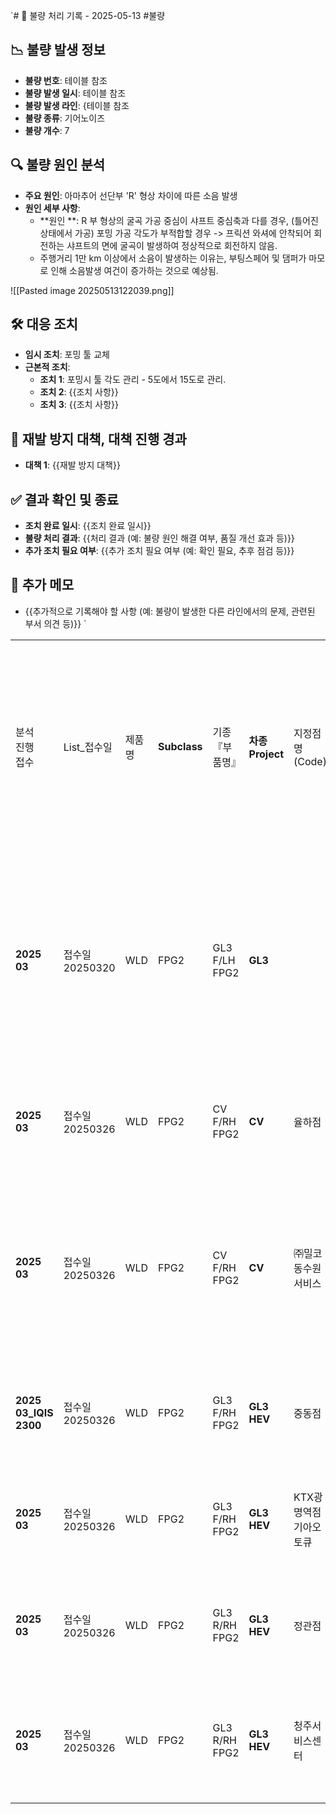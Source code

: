 `# 🚨 불량 처리 기록 - 2025-05-13
#불량 
## 📉 불량 발생 정보
- **불량 번호**: 테이블 참조
- **불량 발생 일시**: 테이블 참조
- **불량 발생 라인**: {테이블 참조
- **불량 종류**: 기어노이즈
- **불량 개수**: 7

## 🔍 불량 원인 분석
- **주요 원인**: 아마추어 선단부 'R' 형상 차이에 따른 소음 발생
- **원인 세부 사항**:
  - **원인 **: R 부 형상의 굴곡 가공 중심이 샤프트 중심축과 다를 경우, (틀어진 상태에서 가공) 포밍 가공 각도가 부적합할 경우 -> 프릭션 와셔에 안착되어 회전하는 샤프트의 면에 굴곡이 발생하여 정상적으로 회전하지 않음. 
  - 주행거리 1만 km 이상에서 소음이 발생하는 이유는, 부팅스페어 및 댐퍼가 마모로 인해 소음발생 여건이 증가하는 것으로 예상됨.
 
![[Pasted image 20250513122039.png]]
## 🛠 대응 조치
- **임시 조치**: 포밍 툴 교체
- **근본적 조치**:
  - **조치 1**: 포밍시 툴 각도 관리 - 5도에서 15도로 관리. 
  - **조치 2**: {{조치 사항}}
  - **조치 3**: {{조치 사항}}

## 🔄 재발 방지 대책, 대책 진행 경과
- **대책 1**: {{재발 방지 대책}} 

## ✅ 결과 확인 및 종료
- **조치 완료 일시**: {{조치 완료 일시}}
- **불량 처리 결과**: {{처리 결과 (예: 불량 원인 해결 여부, 품질 개선 효과 등)}}
- **추가 조치 필요 여부**: {{추가 조치 필요 여부 (예: 확인 필요, 추후 점검 등)}}

## 📝 추가 메모
- {{추가적으로 기록해야 할 사항 (예: 불량이 발생한 다른 라인에서의 문제, 관련된 부서 의견 등)}}
`

|                       |             |     |              |               |                     |                  |          |                                                           |      |             |            |            |             |        |                      |      |                |          |           |     |                    |                         |      |                        |        |         |         |               |               |                                 |                         |                       |                    |
| --------------------- | ----------- | --- | ------------ | ------------- | ------------------- | ---------------- | -------- | --------------------------------------------------------- | ---- | ----------- | ---------- | ---------- | ----------- | ------ | -------------------- | ---- | -------------- | -------- | --------- | --- | ------------------ | ----------------------- | ---- | ---------------------- | ------ | ------- | ------- | ------------- | ------------- | ------------------------------- | ----------------------- | --------------------- | ------------------ |
| 분석  <br>진행  <br>접수    | List_접수일    | 제품명 | **Subclass** | 기종  <br>『부품명』 | **차종  <br>Project** | 지정점명  <br>(Code) | **업체구분** | **RO No.  <br>(****절대수정불가)  <br>****DCCXXX 20222 04-001** | 보증구분 | 차종          | 원인부번 (고객)  | RBKB품번     | **Lot No.** | 현상(NC) | Vin No.  <br>(차대No.) | 생산일자 | 출고일  <br>(판매일) | 수리일      | **주행거리**  | 수량  | Tag내용              | Tag내용  <br>**(****사내)** | 사용개월 | **개선  <br>  <br>귀책구분** | 분석귀책구분 | Lot (년) | Lot (월) | **분석내용**      | Warranty 분석내용 | 추가내용  <br>사용기간:3년  <br>주행거리:6만↑ | 귀책부서  <br>(업체)  <br>Lot | 비고  <br>[고객사 요청내용 등등] | Space  <br>Tag공동분석 |
| **2025 03**           | 접수일20250320 | WLD | FPG2         | GL3 F/LH FPG2 | **GL3**             |                  | 광진       | **MA0D06 20252 000138**                                   |      | GN7         | 82450N1000 | 013082301R | **230511**  | I11    | KMHN3411BPA025855    |      | 23-06-21       | 25-01-14 | **39827** | 1   | 글라스 작동 이상으로 인하여 입고 | 작동불량                    | 19   | **O**                  | B      | 2023    | 05      | **소음(선단R형상)** | 선단R 소음        |                                 |                         | 실품82450L8100          | Noise측정#01         |
| **2025 03**           | 접수일20250326 | WLD | FPG2         | CV F/RH FPG2  | **CV**              | 율하점              | DDHL     | **LX2120 2024W 000995**                                   | Q22  | EV6 롱레인지 GT | 82460CV010 | F00S1W2418 | **230515**  | Q22    | KNAC581AFPA149752    |      | 23-07-18       | 24-12-07 | **27881** | 1   | 웅웅 소응(하강시)         | 소음                      | 17   | **O**                  | B      | 2023    | 05      | **소음(선단R형상)** | 선단R 소음        |                                 |                         |                       | Noise측정#02         |
| **2025 03**           | 접수일20250326 | WLD | FPG2         | CV F/RH FPG2  | **CV**              | ㈜밀코 동수원서비스       | DDHL     | **GK1350 2025W 000041-1**                                 | Q57  | EV6 롱레인지 GT | 82460CV010 | F00S1W2418 | **220322**  | Q57    | KNAC581CPNA052347    |      | 22-04-05       | 25-01-18 | **29315** | 1   | 웅하면서 진동소음(상하강시)    | 소음                      | 33   | **O**                  | B      | 2022    | 03      | **소음(선단R형상)** | 선단R 소음        |                                 |                         |                       | Noise측정#03         |
| **2025 03_IQIS 2300** | 접수일20250326 | WLD | FPG2         | GL3 F/RH FPG2 | **GL3 HEV**         | 중동점              | DDHL     | **BX0020 2024W 001081**                                   | Q22  | K8 자가용 HEV  | 82460L8100 | F00S1W2407 | **230717**  | Q22    | KNAM2411BPA061526    |      | 23-07-25       | 24-11-29 | **18735** | 1   | 소음                 | 소음                      | 16   | **O**                  | B      | 2023    | 07      | **소음(선단R형상)** | 선단R 소음        |                                 |                         |                       | Noise측정#04         |
| **2025 03**           | 접수일20250326 | WLD | FPG2         | GL3 F/RH FPG2 | **GL3 HEV**         | KTX광명역점 기아오토큐    | DDHL     | **GX1220 2024W 001821**                                   | Q21  | K8 자가용 HEV  | 82460L8100 | F00S1W2407 | **230313**  | Q21    | KNAM2411BPA049960    |      | 23-03-22       | 24-12-28 | **26651** | 1   | 웅 소음               | 소음                      | 21   | **O**                  | B      | 2023    | 03      | **소음(선단R형상)** | 선단R 소음        |                                 |                         |                       | Noise측정#05         |
| **2025 03**           | 접수일20250326 | WLD | FPG2         | GL3 R/RH FPG2 | **GL3 HEV**         | 정관점              | DDHL     | **BX9050 2024W 001391**                                   | Q22  | K8 자가용 HEV  | 83460L8100 | F00S1W2409 | **221115**  | Q22    | KNAM2411BPA040299    |      | 22-12-05       | 24-11-27 | **50739** | 1   | 상승시 소음             | 소음                      | 24   | **O**                  | B      | 2022    | 11      | **소음(선단R형상)** | 선단R 소음        |                                 |                         | 동영상참조                 | Noise측정#06         |
| **2025 03**           | 접수일20250326 | WLD | FPG2         | GL3 R/RH FPG2 | **GL3 HEV**         | 청주서비스센터          | DDHL     | **215000 2025W 000698-0**                                 | I11  | K8 자가용 HEV  | 83460L8100 | F00S1W2409 | **230511**  | I11    | KNAM6411BPA055869    |      | 23-06-01       | 25-01-22 | **36186** | 1   | 이음 한번걸림 현상         | 소음                      | 20   | **O**                  | B      | 2023    | 05      | **소음(선단R형상)** | 선단R 소음        |                                 |                         |                       | Noise측정#07         |